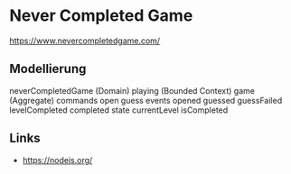 # Never Completed Game

https://www.nevercompletedgame.com/

## Modellierung

neverCompletedGame              (Domain)
  playing                       (Bounded Context)
    game                        (Aggregate)
      commands
        open
        guess
      events
        opened
        guessed
        guessFailed
        levelCompleted
        completed
      state
        currentLevel
        isCompleted

## Links

- https://nodejs.org/
